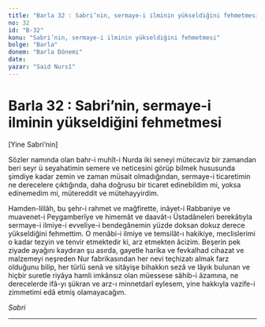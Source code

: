 ```yaml
---
title: "Barla 32 : Sabri’nin, sermaye-i ilminin yükseldiğini fehmetmesi"
no: 32
id: "B-32"
konu: "Sabri’nin, sermaye-i ilminin yükseldiğini fehmetmesi"
bolge: "Barla"
donem: "Barla Dönemi"
date: 
yazar: "Said Nursî"
---
```


# Barla 32 : Sabri’nin, sermaye-i ilminin yükseldiğini fehmetmesi

<p class="takdim">[Yine Sabri’nin]</p>

Sözler namında olan bahr-i muhît-i Nurda iki seneyi mütecaviz bir zamandan beri seyr ü seyahatimin semere ve neticesini görüp bilmek hususunda şimdiye kadar zemin ve zaman müsait olmadığından, sermaye-i ticaretimin ne derecelere çıktığında, daha doğrusu bir ticaret edinebildim mi, yoksa edinemedim mi, mütereddit ve mütehayyirdim.

Hamden-lillâh, bu şehr-i rahmet ve mağfirette, inâyet-i Rabbaniye ve muavenet-i Peygamberîye ve himemât ve daavât-ı Üstadâneleri berekâtıyla sermaye-i ilmiye-i evveliye-i bendegânemin yüzde doksan dokuz derece yükseldiğini fehmettim. O menâbi-i ilmiye ve temsilât-ı hakikiye, meclislerimi o kadar tezyin ve tenvir etmektedir ki, arz etmekten âcizim. Beşerin pek ziyade ayağını kaydıran şu asırda, gayetle harika ve fevkalhad cihazat ve malzemeyi neşreden Nur fabrikasından her nevi teçhizatı almak farz olduğunu bilip, her türlü senâ ve sitâyişe bihakkın sezâ ve lâyık bulunan ve hiçbir suretle riyâya hamli imkânsız olan müessese sâhib-i âzamına, ne derecelerde ifâ-yı şükran ve arz-ı minnetdarî eylesem, yine hakkıyla vazife-i zimmetimi edâ etmiş olamayacağım.

*Sabri*

***
